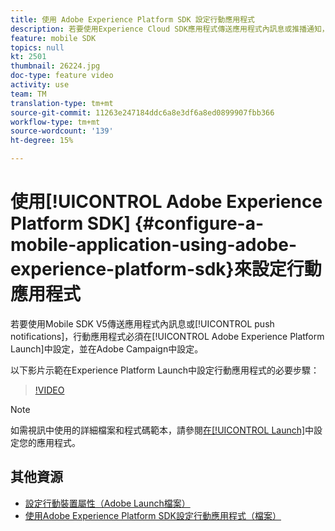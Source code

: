 ```yaml
---
title: 使用 Adobe Experience Platform SDK 設定行動應用程式
description: 若要使用Experience Cloud SDK應用程式傳送應用程式內訊息或推播通知，行動應用程式必須在Adobe Experience Platform Launch中設定，並在Adobe Campaign中設定
feature: mobile SDK
topics: null
kt: 2501
thumbnail: 26224.jpg
doc-type: feature video
activity: use
team: TM
translation-type: tm+mt
source-git-commit: 11263e247184ddc6a8e3df6a8ed0899907fbb366
workflow-type: tm+mt
source-wordcount: '139'
ht-degree: 15%

---
```



# 使用[!UICONTROL Adobe Experience Platform SDK] {#configure-a-mobile-application-using-adobe-experience-platform-sdk}來設定行動應用程式

若要使用Mobile SDK V5傳送應用程式內訊息或[!UICONTROL push notifications]，行動應用程式必須在[!UICONTROL Adobe Experience Platform Launch]中設定，並在Adobe Campaign中設定。

以下影片示範在Experience Platform Launch中設定行動應用程式的必要步驟：

>[!VIDEO](https://video.tv.adobe.com/v/26224?quality=12)

>[!NOTE]
>
>如需視訊中使用的詳細檔案和程式碼範本，請參閱[在[!UICONTROL Launch]](https://helpx.adobe.com/campaign/kb/configuring-app-sdk.html#ConfiguringyourapplicationinLaunch)中設定您的應用程式。

## 其他資源

* [設定行動裝置屬性（Adobe Launch檔案）](https://aep-sdks.gitbook.io/docs/getting-started/create-a-mobile-property)
* [使用Adobe Experience Platform SDK設定行動應用程式（檔案）](https://helpx.adobe.com/campaign/kb/configuring-app-sdk.html)
